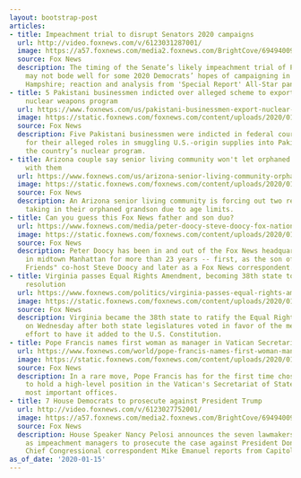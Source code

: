 ```yaml
---
layout: bootstrap-post
articles:
- title: Impeachment trial to disrupt Senators 2020 campaigns
  url: http://video.foxnews.com/v/6123031287001/
  image: https://a57.foxnews.com/media2.foxnews.com/BrightCove/694940094001/2020/01/15/640/360/694940094001_6123028202001_6123031287001-vs.jpg
  source: Fox News
  description: The timing of the Senate’s likely impeachment trial of President Trump
    may not bode well for some 2020 Democrats’ hopes of campaigning in Iowa and New
    Hampshire; reaction and analysis from 'Special Report' All-Star panel.
- title: 5 Pakistani businessmen indicted over alleged scheme to export US goods for
    nuclear weapons program
  url: https://www.foxnews.com/us/pakistani-businessmen-export-nuclear-weapons-program
  image: https://static.foxnews.com/foxnews.com/content/uploads/2020/01/gavel_edited_FINAL.jpg
  source: Fox News
  description: Five Pakistani businessmen were indicted in federal court Wednesday
    for their alleged roles in smuggling U.S.-origin supplies into Pakistan to support
    the country’s nuclear program.
- title: Arizona couple say senior living community won't let orphaned grandson stay
    with them
  url: https://www.foxnews.com/us/arizona-senior-living-community-orphaned-grandson
  image: https://static.foxnews.com/foxnews.com/content/uploads/2020/01/Gardens-and-Courtyard-at-Willow-Creek.jpg
  source: Fox News
  description: An Arizona senior living community is forcing out two residents for
    taking in their orphaned grandson due to age limits.
- title: Can you guess this Fox News father and son duo?
  url: https://www.foxnews.com/media/peter-doocy-steve-doocy-fox-nation
  image: https://static.foxnews.com/foxnews.com/content/uploads/2020/01/Peter-Doocy-as-a-kid-2-FOX-NATION.jpg
  source: Fox News
  description: Peter Doocy has been in and out of the Fox News headquarters building
    in midtown Manhattan for more than 23 years -- first, as the son of, "Fox and
    Friends" co-host Steve Doocy and later as a Fox News correspondent.
- title: Virginia passes Equal Rights Amendment, becoming 38th state to approve landmark
    resolution
  url: https://www.foxnews.com/politics/virginia-passes-equal-rights-amendment
  image: https://static.foxnews.com/foxnews.com/content/uploads/2020/01/Virginia-Senate-Building-iStock.jpg
  source: Fox News
  description: Virginia became the 38th state to ratify the Equal Rights Amendment
    on Wednesday after both state legislatures voted in favor of the measure, in an
    effort to have it added to the U.S. Constitution.
- title: Pope Francis names first woman as manager in Vatican Secretariat of State
  url: https://www.foxnews.com/world/pope-francis-names-first-woman-manager-vatican-secretariat-of-state
  image: https://static.foxnews.com/foxnews.com/content/uploads/2020/01/AP20015368187992.jpg
  source: Fox News
  description: In a rare move, Pope Francis has for the first time chosen a woman
    to hold a high-level position in the Vatican's Secretariat of State, one of its
    most important offices.
- title: 7 House Democrats to prosecute against President Trump
  url: http://video.foxnews.com/v/6123027752001/
  image: https://a57.foxnews.com/media2.foxnews.com/BrightCove/694940094001/2020/01/15/640/360/694940094001_6123025916001_6123027752001-vs.jpg
  source: Fox News
  description: House Speaker Nancy Pelosi announces the seven lawmakers who will serve
    as impeachment managers to prosecute the case against President Donald Trump;
    Chief Congressional correspondent Mike Emanuel reports from Capitol Hill.
as_of_date: '2020-01-15'
---
```


